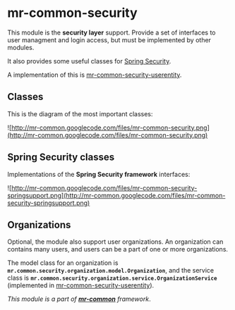 # mr-common-security #

This module is the **security layer** support. Provide a set of interfaces to user managment and login access, but must be implemented by other modules.

It also provides some useful classes for [Spring Security](http://static.springframework.org/spring-security/).

A implementation of this is [mr-common-security-userentity](CommonSecurityUserEntity.md).



## Classes ##

This is the diagram of the most important classes:

![http://mr-common.googlecode.com/files/mr-common-security.png](http://mr-common.googlecode.com/files/mr-common-security.png)


## Spring Security classes ##

Implementations of the **Spring Security framework** interfaces:

![http://mr-common.googlecode.com/files/mr-common-security-springsupport.png](http://mr-common.googlecode.com/files/mr-common-security-springsupport.png)


## Organizations ##

Optional, the module also support user organizations. An organization can contains many users, and users can be a part of one or more organizations.

The model class for an organization is **`mr.common.security.organization.model.Organization`**, and the service class is **`mr.common.security.organization.service.OrganizationService`** (implemented in [mr-common-security-userentity](CommonSecurityUserEntity.md)).


_This module is a part of **[mr-common](Introduction.md)** framework_.